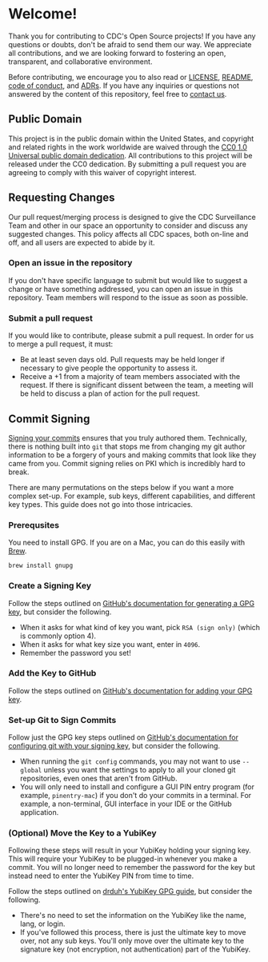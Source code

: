 # Welcome!

Thank you for contributing to CDC's Open Source projects! If you have any
questions or doubts, don't be afraid to send them our way. We appreciate all
contributions, and we are looking forward to fostering an open, transparent, and
collaborative environment.

Before contributing, we encourage you to also read or [LICENSE](LICENSE),
[README](README.md), [code of conduct](code-of-conduct.md), and [ADRs](/adr).
If you have any inquiries or questions not answered by the content of this repository, feel free to
[contact us](mailto:surveillanceplatform@cdc.gov).

## Public Domain

This project is in the public domain within the United States, and copyright and
related rights in the work worldwide are waived through the
[CC0 1.0 Universal public domain dedication](https://creativecommons.org/publicdomain/zero/1.0/).
All contributions to this project will be released under the CC0 dedication. By
submitting a pull request you are agreeing to comply with this waiver of
copyright interest.

## Requesting Changes

Our pull request/merging process is designed to give the CDC Surveillance Team
and other in our space an opportunity to consider and discuss any suggested
changes. This policy affects all CDC spaces, both on-line and off, and all users
are expected to abide by it.

### Open an issue in the repository

If you don't have specific language to submit but would like to suggest a change
or have something addressed, you can open an issue in this repository. Team
members will respond to the issue as soon as possible.

### Submit a pull request

If you would like to contribute, please submit a pull request. In order for us
to merge a pull request, it must:

- Be at least seven days old. Pull requests may be held longer if necessary
  to give people the opportunity to assess it.
- Receive a +1 from a majority of team members associated with the request.
  If there is significant dissent between the team, a meeting will be held to
  discuss a plan of action for the pull request.

## Commit Signing

[Signing your commits](https://docs.github.com/en/authentication/managing-commit-signature-verification/signing-commits)
ensures that you truly authored them.  Technically, there is nothing built into `git` that stops me from changing my
git author information to be a forgery of yours and making commits that look like they came from you.  Commit signing
relies on PKI which is incredibly hard to break.

There are many permutations on the steps below if you want a more complex set-up.  For example, sub keys, different
capabilities, and different key types.  This guide does not go into those intricacies.

### Prerequsites

You need to install GPG.  If you are on a Mac, you can do this easily with [Brew](https://brew.sh).

```shell
brew install gnupg
```

### Create a Signing Key

Follow the steps outlined on
[GitHub's documentation for generating a GPG key](https://docs.github.com/en/authentication/managing-commit-signature-verification/generating-a-new-gpg-key),
but consider the following.

- When it asks for what kind of key you want, pick `RSA (sign only)` (which is commonly option 4).
- When it asks for what key size you want, enter in `4096`.
- Remember the password you set!

### Add the Key to GitHub

Follow the steps outlined on
[GitHub's documentation for adding your GPG key](https://docs.github.com/en/authentication/managing-commit-signature-verification/adding-a-gpg-key-to-your-github-account).

### Set-up Git to Sign Commits

Follow just the GPG key steps outlined on
[GitHub's documentation for configuring git with your signing key](https://docs.github.com/en/authentication/managing-commit-signature-verification/telling-git-about-your-signing-key),
but consider the following.

- When running the `git config` commands, you may not want to use `--global` unless you want the settings to apply to
  all your cloned git repositories, even ones that aren't from GitHub.
- You will only need to install and configure a GUI PIN entry program (for example, `pinentry-mac`) if you don't do
  your commits in a terminal.  For example, a non-terminal, GUI interface in your IDE or the GitHub application.

### (Optional) Move the Key to a YubiKey

Following these steps will result in your YubiKey holding your signing key.  This will require your YubiKey to be
plugged-in whenever you make a commit.  You will no longer need to remember the password for the key but instead need
to enter the YubiKey PIN from time to time.

Follow the steps outlined on [drduh's YubiKey GPG guide](https://github.com/drduh/YubiKey-Guide#configure-smartcard),
but consider the following.

- There's no need to set the information on the YubiKey like the name, lang, or login.
- If you've followed this process, there is just the ultimate key to move over, not any sub keys.  You'll only move
  over the ultimate key to the signature key (not encryption, not authentication) part of the YubiKey.
